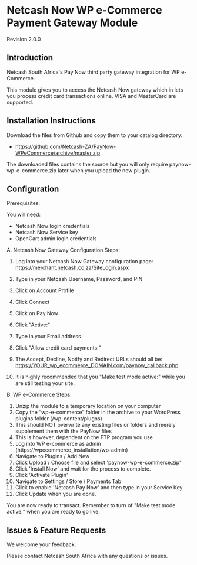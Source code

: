 Netcash Now WP e-Commerce Payment Gateway Module
=================================================

Revision 2.0.0

Introduction
------------

Netcash South Africa's Pay Now third party gateway integration for WP e-Commerce.

This module gives you to access the Netcash Now gateway which in lets you process credit card transactions online. VISA and MasterCard are supported.

Installation Instructions
-------------------------

Download the files from Github and copy them to your catalog directory:
* https://github.com/Netcash-ZA/PayNow-WPeCommerce/archive/master.zip

The downloaded files contains the source but you will only require paynow-wp-e-commerce.zip later when you upload the new plugin.

Configuration
-------------

Prerequisites:

You will need:
* Netcash Now login credentials
* Netcash Now Service key
* OpenCart admin login credentials

A. Netcash Now Gateway Configuration Steps:

1. Log into your Netcash Now Gateway configuration page:
	https://merchant.netcash.co.za/SiteLogin.aspx
2. Type in your Netcash Username, Password, and PIN
2. Click on Account Profile
3. Click Connect
4. Click on Pay Now
5. Click "Active:"
6. Type in your Email address
7. Click "Allow credit card payments:"

8. The Accept, Decline, Notify and Redirect URLs should all be:
	https://YOUR_wp_ecommerce_DOMAIN.com/paynow_callback.php

9. It is highly recommended that you "Make test mode active:" while you are still testing your site.

B. WP e-Commerce Steps:

1. Unzip the module to a temporary location on your computer
2. Copy the “wp-e-commerce” folder in the archive to your WordPress plugins folder (/wp-content/plugns)
3. This should NOT overwrite any existing files or folders and merely supplement them with the PayNow files
4. This is however, dependent on the FTP program you use
5. Log into WP e-commerce as admin (https://wpecommerce_installation/wp-admin)
6. Navigate to Plugins / Add New
7. Click Upload / Choose file and select 'paynow-wp-e-commerce.zip'
8. Click 'Install Now' and wait for the process to complete.
9. Click 'Activate Plugin'
10. Navigate to Settings / Store / Payments Tab
11. Click to enable 'Netcash Pay Now' and then type in your Service Key
12. Click Update when you are done.

You are now ready to transact. Remember to turn of "Make test mode active:" when you are ready to go live.

Issues & Feature Requests
-------------------------

We welcome your feedback.

Please contact Netcash South Africa with any questions or issues.
